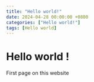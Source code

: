```yaml
---
title: "Hello world!"
date: 2024-04-28 00:00:00 +0800
categories: ["Hello world!"]
tags: [Hello world]
---
```


# Hello world !

First page on this website
